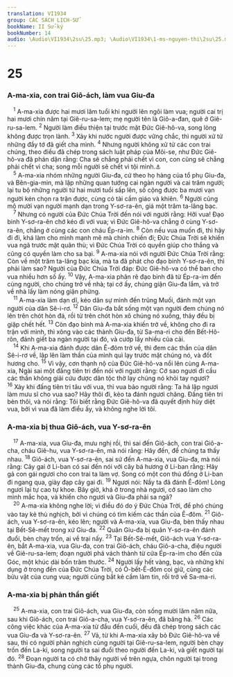 ```yaml
---
translation: VI1934
group: CÁC SÁCH LỊCH-SỬ
bookName: II Sử-ký 
bookNumber: 14
audio: \Audio\VI1934\2su\25.mp3; \Audio\VI1934\1-ms-nguyen-thi\2su\25.mp3
---
```


<div class="title"><h1>25</h1><h3>A-ma-xia, con trai Giô-ách, làm vua Giu-đa</h3></div>
<span class="verse 2su_25_1"> <sup>1</sup> A-ma-xia được hai mươi lăm tuổi khi người lên ngôi làm vua; người cai trị hai mươi chín năm tại Giê-ru-sa-lem; mẹ người tên là Giô-a-đan, quê ở Giê-ru-sa-lem. </span>
<span class="verse 2su_25_2"><sup>2</sup> Người làm điều thiện tại trước mặt Đức Giê-hô-va, song lòng không được trọn lành. </span>
<span class="verse 2su_25_3"><sup>3</sup> Xảy khi nước người được vững chắc, thì người xử tử những đầy tớ đã giết cha mình. </span>
<span class="verse 2su_25_4"><sup>4</sup> Nhưng người không xử tử các con trai chúng, theo điều đã chép trong sách luật pháp của Môi-se, như Đức Giê-hô-va đã phán dặn rằng: Cha sẽ chẳng phải chết vì con, con cũng sẽ chẳng phải chết vì cha; song mỗi người sẽ chết vì tội mình.<a data-toggle="tooltip" data-placement="bottom" title="Phu 24:16">⚓</a><br/></span>
<span class="verse 2su_25_5"> <sup>5</sup> A-ma-xia nhóm những người Giu-đa, cứ theo họ hàng của tổ phụ Giu-đa, và Bên-gia-min, mà lập những quan tướng cai ngàn người và cai trăm người; lại tu bộ những người từ hai mươi tuổi sấp lên, số cộng được ba mươi vạn người kén chọn ra trận được, cùng có tài cầm giáo và khiên. </span>
<span class="verse 2su_25_6"><sup>6</sup> Người cũng mộ mười vạn người mạnh dạn trong Y-sơ-ra-ên, giá một trăm ta-lâng bạc. <br/></span>
<span class="verse 2su_25_7"> <sup>7</sup> Nhưng có người của Đức Chúa Trời đến nói với người rằng: Hỡi vua! Đạo binh Y-sơ-ra-ên chớ kéo đi với vua; vì Đức Giê-hô-va chẳng ở cùng Y-sơ-ra-ên, chẳng ở cùng các con cháu Ép-ra-im. </span>
<span class="verse 2su_25_8"><sup>8</sup> Còn nếu vua muốn đi, thì hãy đi đi, khá làm cho mình mạnh mẽ mà chinh chiến đi; Đức Chúa Trời sẽ khiến vua ngã trước mặt quân thù; vì Đức Chúa Trời có quyền giúp cho thắng và cũng có quyền làm cho sa bại. </span>
<span class="verse 2su_25_9"><sup>9</sup> A-ma-xia nói với người Đức Chúa Trời rằng: Còn về một trăm ta-lâng bạc kia, mà ta đã phát cho đạo binh Y-sơ-ra-ên, thì phải làm sao? Người của Đức Chúa Trời đáp: Đức Giê-hô-va có thể ban cho vua nhiều hơn số ấy. </span>
<span class="verse 2su_25_10"><sup>10</sup> Vậy, A-ma-xia phân rẽ đạo binh đã từ Ép-ra-im đến cùng người, cho chúng trở về nhà; tại cớ ấy, chúng giận Giu-đa lắm, và trở về nhà lấy làm nóng giận phừng. <br/></span>
<span class="verse 2su_25_11"> <sup>11</sup> A-ma-xia làm dạn dĩ, kéo dân sự mình đến trũng Muối, đánh một vạn người của dân Sê-i-rơ. </span>
<span class="verse 2su_25_12"><sup>12</sup> Dân Giu-đa bắt sống một vạn người đem chúng nó lên trên chót hòn đá, rồi từ trên chót hòn xô chúng nó xuống, thảy đều bị giập chết hết. </span>
<span class="verse 2su_25_13"><sup>13</sup> Còn đạo binh mà A-ma-xia khiến trở về, không cho đi ra trận với mình, thì xông vào các thành Giu-đa, từ Sa-ma-ri cho đến Bết-Hô-rôn, đánh giết ba ngàn người tại đó, và cướp lấy nhiều của cải. <br/></span>
<span class="verse 2su_25_14"> <sup>14</sup> Khi A-ma-xia đánh được dân Ê-đôm trở về, thì đem các thần của dân Sê-i-rơ về, lập lên làm thần của mình quì lạy trước mặt chúng nó, và đốt hương cho. </span>
<span class="verse 2su_25_15"><sup>15</sup> Vì vậy, cơn thạnh nộ của Đức Giê-hô-va nổi lên cùng A-ma-xia, Ngài sai một đấng tiên tri đến nói với người rằng: Cớ sao ngươi đi cầu các thần không giải cứu được dân tộc thờ lạy chúng nó khỏi tay ngươi? </span>
<span class="verse 2su_25_16"><sup>16</sup> Xảy khi đấng tiên tri tâu với vua, thì vua bảo người rằng: Ta há lập ngươi làm mưu sĩ cho vua sao? Hãy thôi đi, kẻo ta đánh ngươi chăng. Đấng tiên tri bèn thôi, và nói rằng: Tôi biết rằng Đức Giê-hô-va đã quyết định hủy diệt vua, bởi vì vua đã làm điều ấy, và không nghe lời tôi. <br/></span>
<div class="title"><h3>A-ma-xia bị thua Giô-ách, vua Y-sơ-ra-ên</h3></div>
<span class="verse 2su_25_17"> <sup>17</sup> A-ma-xia, vua Giu-đa, mưu nghị rồi, thì sai đến Giô-ách, con trai Giô-a-cha, cháu Giê-hu, vua Y-sơ-ra-ên, mà nói rằng: Hãy đến, để chúng ta thấy nhau. </span>
<span class="verse 2su_25_18"><sup>18</sup> Giô-ách, vua Y-sơ-ra-ên, sai sứ đến A-ma-xia, vua Giu-đa, mà nói rằng: Cây gai ở Li-ban có sai đến nói với cây bá hương ở Li-ban rằng: Hãy gả con gái ngươi cho con trai ta làm vợ. Song có một con thú đồng ở Li-ban đi ngang qua, giày đạp cây gai đi. </span>
<span class="verse 2su_25_19"><sup>19</sup> Ngươi nói: Nầy ta đã đánh Ê-đôm! Lòng ngươi lại tự cao tự khoe. Bây giờ, khá ở trong nhà ngươi, cớ sao làm cho mình mắc họa, và khiến cho ngươi và Giu-đa phải sa ngã? <br/></span>
<span class="verse 2su_25_20"> <sup>20</sup> A-ma-xia không nghe lời; vì điều đó do ý Đức Chúa Trời, để phó chúng vào tay kẻ thù nghịch, bởi vì chúng có tìm kiếm các thần của Ê-đôm. </span>
<span class="verse 2su_25_21"><sup>21</sup> Giô-ách, vua Y-sơ-ra-ên, kéo lên; người và A-ma-xia, vua Giu-đa, bèn thấy nhau tại Bết-Sê-mết trong xứ Giu-đa. </span>
<span class="verse 2su_25_22"><sup>22</sup> Quân Giu-đa bị quân Y-sơ-ra-ên đánh đuổi, bèn chạy trốn, ai về trại nấy. </span>
<span class="verse 2su_25_23"><sup>23</sup> Tại Bết-Sê-mết, Giô-ách vua Y-sơ-ra-ên, bắt A-ma-xia, vua Giu-đa, con trai Giô-ách, cháu Giô-a-cha, điệu người về Giê-ru-sa-lem; đoạn người phá vách thành từ cửa Ép-ra-im cho đến cửa Góc, một khúc dài bốn trăm thước. </span>
<span class="verse 2su_25_24"><sup>24</sup> Người lấy hết vàng, bạc, và những khí dụng ở trong đền của Đức Chúa Trời, có Ô-bết-Ê-đôm coi giữ, cùng các bửu vật của cung vua; người cũng bắt kẻ cầm làm tin, rồi trở về Sa-ma-ri. <br/></span>
<div class="title"><h3>A-ma-xia bị phản thần giết</h3></div>
<span class="verse 2su_25_25"> <sup>25</sup> A-ma-xia, con trai Giô-ách, vua Giu-đa, còn sống mười lăm năm nữa, sau khi Giô-ách, con trai Giô-a-cha, vua Y-sơ-ra-ên, đã băng hà. </span>
<span class="verse 2su_25_26"><sup>26</sup> Các công việc khác của A-ma-xia từ đầu đến cuối, đều đã chép trong sách các vua Giu-đa và Y-sơ-ra-ên. </span>
<span class="verse 2su_25_27"><sup>27</sup> Vả, từ khi A-ma-xia xây bỏ Đức Giê-hô-va về sau, thì có người phản nghịch cùng người tại Giê-ru-sa-lem, người bèn chạy trốn đến La-ki, song người ta sai đuổi theo người đến La-ki, và giết người tại đó. </span>
<span class="verse 2su_25_28"><sup>28</sup> Đoạn người ta có chở thây người về trên ngựa, chôn người tại trong thành Giu-đa, chung cùng các tổ phụ người. <br/></span>
